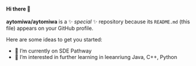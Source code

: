 #### Hi there 👋


**aytomiwa/aytomiwa** is a ✨ _special_ ✨ repository because its `README.md` (this file) appears on your GitHub profile.

Here are some ideas to get you started:

- 🔭 I’m currently on SDE Pathway
- 🌱 I’m interested in further learning in leeanriung Java, C++, Python


